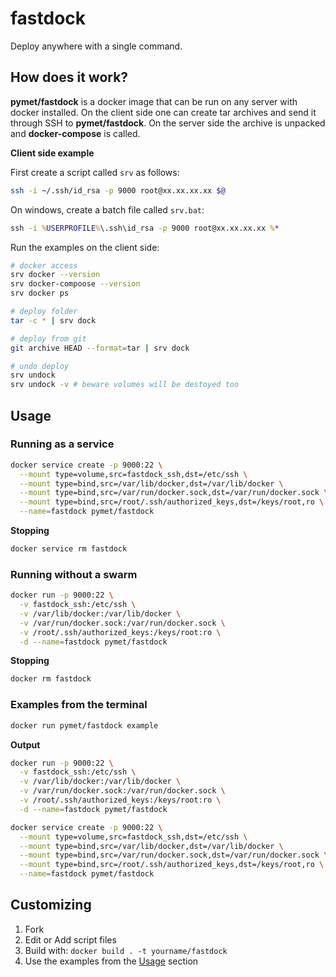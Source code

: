 # fastdock

Deploy anywhere with a single command.

## How does it work?

**pymet/fastdock** is a docker image that can be run on any server with docker installed. On the client side one can create tar archives and send it through SSH to **pymet/fastdock**. On the server side the archive is unpacked and **docker-compose** is called.

**Client side example**

First create a script called `srv` as follows:

```sh
ssh -i ~/.ssh/id_rsa -p 9000 root@xx.xx.xx.xx $@
```

On windows, create a batch file called `srv.bat`:

```cmd
ssh -i %USERPROFILE%\.ssh\id_rsa -p 9000 root@xx.xx.xx.xx %*
```

Run the examples on the client side:

```sh
# docker access
srv docker --version
srv docker-compoose --version
srv docker ps

# deploy folder
tar -c * | srv dock

# deploy from git
git archive HEAD --format=tar | srv dock

# undo deploy
srv undock
srv undock -v # beware volumes will be destoyed too
```

## Usage

### Running as a service

```sh
docker service create -p 9000:22 \
  --mount type=volume,src=fastdock_ssh,dst=/etc/ssh \
  --mount type=bind,src=/var/lib/docker,dst=/var/lib/docker \
  --mount type=bind,src=/var/run/docker.sock,dst=/var/run/docker.sock \
  --mount type=bind,src=/root/.ssh/authorized_keys,dst=/keys/root,ro \
  --name=fastdock pymet/fastdock
```

**Stopping**

```sh
docker service rm fastdock
```

### Running without a swarm

```sh
docker run -p 9000:22 \
  -v fastdock_ssh:/etc/ssh \
  -v /var/lib/docker:/var/lib/docker \
  -v /var/run/docker.sock:/var/run/docker.sock \
  -v /root/.ssh/authorized_keys:/keys/root:ro \
  -d --name=fastdock pymet/fastdock
```

**Stopping**

```sh
docker rm fastdock
```

### Examples from the terminal

```sh
docker run pymet/fastdock example
```

**Output**

```sh
docker run -p 9000:22 \
  -v fastdock_ssh:/etc/ssh \
  -v /var/lib/docker:/var/lib/docker \
  -v /var/run/docker.sock:/var/run/docker.sock \
  -v /root/.ssh/authorized_keys:/keys/root:ro \
  -d --name=fastdock pymet/fastdock

docker service create -p 9000:22 \
  --mount type=volume,src=fastdock_ssh,dst=/etc/ssh \
  --mount type=bind,src=/var/lib/docker,dst=/var/lib/docker \
  --mount type=bind,src=/var/run/docker.sock,dst=/var/run/docker.sock \
  --mount type=bind,src=/root/.ssh/authorized_keys,dst=/keys/root,ro \
  --name=fastdock pymet/fastdock
```

## Customizing

1. Fork
2. Edit or Add script files
3. Build with: `docker build . -t yourname/fastdock`
4. Use the examples from the [Usage](#Usage) section
